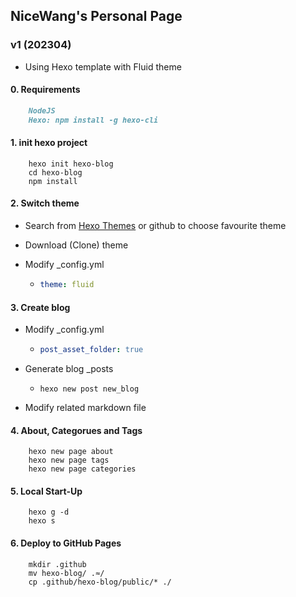 ## NiceWang's Personal Page

### v1 (202304)

* Using Hexo template with Fluid theme

#### 0. Requirements

```markdown
    NodeJS
    Hexo: npm install -g hexo-cli
```

#### 1. init hexo project

```shell
    hexo init hexo-blog
    cd hexo-blog
    npm install
```

#### 2. Switch theme

* Search from [Hexo Themes](https://hexo.io/themes/) or github to choose favourite theme

* Download (Clone) theme

* Modify _config.yml

  * ```yml
    theme: fluid
    ```

#### 3. Create blog

* Modify _config.yml

  * ```yml
    post_asset_folder: true
    ```

* Generate blog _posts

  * ```shell
    hexo new post new_blog
    ```

* Modify related markdown file

#### 4. About, Categorues and Tags

```shell
    hexo new page about
    hexo new page tags
    hexo new page categories
```

#### 5. Local Start-Up

```shell
    hexo g -d
    hexo s
```

#### 6. Deploy to GitHub Pages

```shell
    mkdir .github
    mv hexo-blog/ .≈/
    cp .github/hexo-blog/public/* ./
```